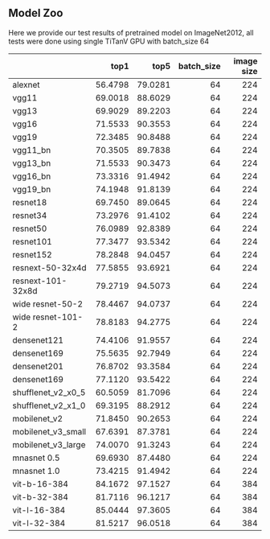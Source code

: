 ## Model Zoo
Here we provide our test results of pretrained model on ImageNet2012, all tests were done using single TiTanV GPU with batch_size 64

|                        |    top1 |    top5 |  batch_size | image size |
|:-----------------------|--------:|--------:|------------:|-----------:|
| alexnet                | 56.4798 | 79.0281 |     64      |   224      |
| vgg11                  | 69.0018 | 88.6029 |     64      |   224      |
| vgg13                  | 69.9029 | 89.2203 |     64      |   224      |
| vgg16                  | 71.5533 | 90.3553 |     64      |   224      |
| vgg19                  | 72.3485 | 90.8488 |     64      |   224      |
| vgg11_bn               | 70.3505 | 89.7838 |     64      |   224      |
| vgg13_bn               | 71.5533 | 90.3473 |     64      |   224      |
| vgg16_bn               | 73.3316 | 91.4942 |     64      |   224      |
| vgg19_bn               | 74.1948 | 91.8139 |     64      |   224      |
| resnet18               | 69.7450 | 89.0645 |     64      |   224      |
| resnet34               | 73.2976 | 91.4102 |     64      |   224      |
| resnet50               | 76.0989 | 92.8389 |     64      |   224      |
| resnet101              | 77.3477 | 93.5342 |     64      |   224      |
| resnet152              | 78.2848 | 94.0457 |     64      |   224      |
| resnext-50-32x4d       | 77.5855 | 93.6921 |     64      |   224      |
| resnext-101-32x8d      | 79.2719 | 94.5073 |     64      |   224      |
| wide resnet-50-2       | 78.4467 | 94.0737 |     64      |   224      |
| wide resnet-101-2      | 78.8183 | 94.2775 |     64      |   224      |
| densenet121            | 74.4106 | 91.9557 |     64      |   224      |
| densenet169            | 75.5635 | 92.7949 |     64      |   224      |
| densenet201            | 76.8702 | 93.3584 |     64      |   224      |
| densenet169            | 77.1120 | 93.5422 |     64      |   224      |
| shufflenet_v2_x0_5     | 60.5059 | 81.7096 |     64      |   224      |
| shufflenet_v2_x1_0     | 69.3195 | 88.2912 |     64      |   224      |
| mobilenet_v2           | 71.8450 | 90.2653 |     64      |   224      |
| mobilenet_v3_small     | 67.6391 | 87.3781 |     64      |   224      |
| mobilenet_v3_large     | 74.0070 | 91.3243 |     64      |   224      |
| mnasnet 0.5            | 69.6930 | 87.4480 |     64      |   224      |
| mnasnet 1.0            | 73.4215 | 91.4942 |     64      |   224      |
| vit-b-16-384           | 84.1672 | 97.1527 |     64      |   384      |
| vit-b-32-384           | 81.7116 | 96.1217 |     64      |   384      |
| vit-l-16-384           | 85.0444 | 97.3605 |     64      |   384      |
| vit-l-32-384           | 81.5217 | 96.0518 |     64      |   384      |